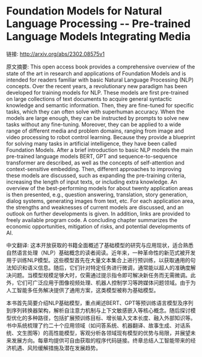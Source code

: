 # Foundation Models for Natural Language Processing -- Pre-trained Language Models Integrating Media

链接: http://arxiv.org/abs/2302.08575v1

原文摘要:
This open access book provides a comprehensive overview of the state of the
art in research and applications of Foundation Models and is intended for
readers familiar with basic Natural Language Processing (NLP) concepts. Over
the recent years, a revolutionary new paradigm has been developed for training
models for NLP. These models are first pre-trained on large collections of text
documents to acquire general syntactic knowledge and semantic information.
Then, they are fine-tuned for specific tasks, which they can often solve with
superhuman accuracy. When the models are large enough, they can be instructed
by prompts to solve new tasks without any fine-tuning. Moreover, they can be
applied to a wide range of different media and problem domains, ranging from
image and video processing to robot control learning. Because they provide a
blueprint for solving many tasks in artificial intelligence, they have been
called Foundation Models. After a brief introduction to basic NLP models the
main pre-trained language models BERT, GPT and sequence-to-sequence transformer
are described, as well as the concepts of self-attention and context-sensitive
embedding. Then, different approaches to improving these models are discussed,
such as expanding the pre-training criteria, increasing the length of input
texts, or including extra knowledge. An overview of the best-performing models
for about twenty application areas is then presented, e.g., question answering,
translation, story generation, dialog systems, generating images from text,
etc. For each application area, the strengths and weaknesses of current models
are discussed, and an outlook on further developments is given. In addition,
links are provided to freely available program code. A concluding chapter
summarizes the economic opportunities, mitigation of risks, and potential
developments of AI.

中文翻译:
这本开放获取的书籍全面概述了基础模型的研究与应用现状，适合熟悉自然语言处理（NLP）基础概念的读者阅读。近年来，一种革命性的新范式被开发用于训练NLP模型。这些模型首先在大量文本集合上进行预训练，以获取通用的句法知识和语义信息。随后，它们针对特定任务进行微调，通常能以超人的准确度解决问题。当模型规模足够大时，仅需通过提示指令即可解决新任务而无需微调。此外，它们可广泛应用于图像视频处理、机器人控制学习等跨媒体问题领域。由于为人工智能多任务解决提供了通用方案，这类模型被称为基础模型。

本书首先简要介绍NLP基础模型，重点阐述BERT、GPT等预训练语言模型及序列到序列转换器架构，解析自注意力机制与上下文敏感嵌入等核心概念。随后探讨模型优化的多种路径，包括扩展预训练目标、增长输入文本长度、融入外部知识等。书中系统梳理了约二十个应用领域（如问答系统、机器翻译、故事生成、对话系统、文生图等）的高性能模型，客观分析各领域现有模型的优势与局限，并展望未来发展方向。每章均提供可自由获取的程序代码链接。终章总结人工智能带来的经济机遇、风险缓解措施及潜在发展趋势。
